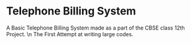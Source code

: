 # Telephone Billing System
A Basic Telephone Billing System made as a part of the CBSE class 12th Project. \n
The First Attempt at writing large codes.
